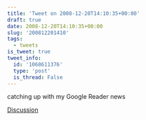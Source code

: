```yaml
---
title: 'Tweet on 2008-12-20T14:10:35+00:00'
draft: true
date: 2008-12-20T14:10:35+00:00
slug: '200812201410'
tags:
  - tweets
is_tweet: true
tweet_info:
  id: '1068611376'
  type: 'post'
  is_thread: False
---
```




catching up with my Google Reader news

[Discussion](https://x.com/sytelus/status/1068611376)
